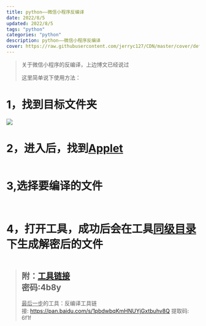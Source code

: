 ```yaml
---
title: python——微信小程序反编译
date: 2022/8/5
updated: 2022/8/5
tags: "python"
categories: "python"
description: python——微信小程序反编译
cover: https://raw.githubusercontent.com/jerryc127/CDN/master/cover/default_bg.png
---
```

<blockquote class="block-green">
<p>关于微信小程序的反编译，上边博文已经说过</p>
<p>这里简单说下使用方法：</p>
</blockquote>
<h1 id="hid-rWSSYm">1，找到目标文件夹</h1>
<img src="https://img2022.cnblogs.com/blog/2577496/202201/2577496-20220124201651952-1453731950.png" />
<h1 id="hid-rP5RMi">2，进入后，找到<span style="text-decoration: underline;">Applet</span></h1>
<p><a href="https://img2022.cnblogs.com/blog/2577496/202201/2577496-20220124201724247-546599208.png" data-fancybox="gallery"><img class="medium-zoom-image" src="https://img2022.cnblogs.com/blog/2577496/202201/2577496-20220124201724247-546599208.png" alt="" /></a></p>
<h1 id="hid-c3GWtw">3,选择要编译的文件</h1>
<p><a href="https://img2022.cnblogs.com/blog/2577496/202201/2577496-20220124201817239-1691069972.png" data-fancybox="gallery"><img class="medium-zoom-image" src="https://img2022.cnblogs.com/blog/2577496/202201/2577496-20220124201817239-1691069972.png" alt="" /></a></p>
<p><a href="https://img2022.cnblogs.com/blog/2577496/202201/2577496-20220124201823632-1714476642.png" data-fancybox="gallery"><img class="medium-zoom-image" src="https://img2022.cnblogs.com/blog/2577496/202201/2577496-20220124201823632-1714476642.png" alt="" /></a></p>
<h1 id="hid-tpQxeM">4，打开工具，成功后会在工具<span style="text-decoration: underline;">同级目录</span>下生成解密后的文件</h1>
<p><a href="https://img2022.cnblogs.com/blog/2577496/202201/2577496-20220124201955462-1898873114.png" data-fancybox="gallery"><img class="medium-zoom-image" src="https://img2022.cnblogs.com/blog/2577496/202201/2577496-20220124201955462-1898873114.png" alt="" /></a></p>
<blockquote>
<h2 id="hid-jiCz8t">附：<a href="https://wwn.lanzoul.com/icYA0z7uhih" target="_blank" rel="noopener">工具链接</a><br />密码:4b8y</h2>
<p><span style="text-decoration: underline;">最后一步</span>的工具：反编译工具链接:&nbsp;<a href="https://links.jianshu.com/go?to=https%3A%2F%2Flink.zhihu.com%2F%3Ftarget%3Dhttps%253A%2F%2Fpan.baidu.com%2Fs%2F1pbdwbqKmHNUYjGxtbuhv8Q" target="_blank" rel="noopener">https://pan.baidu.com/s/1pbdwbqKmHNUYjGxtbuhv8Q</a>&nbsp;提取码: 6f1f</p>
</blockquote>